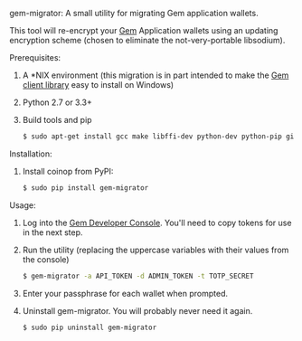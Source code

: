 gem-migrator: A small utility for migrating Gem application wallets.

This tool will re-encrypt your [Gem](https://developers.gem.co) Application wallets using an updating encryption scheme (chosen to eliminate the not-very-portable libsodium).

Prerequisites:

1. A *NIX environment (this migration is in part intended to make the [Gem client library](https://github.com/GemHQ/round-py) easy to install on Windows)

2. Python 2.7 or 3.3+

3. Build tools and pip

    ```bash
    $ sudo apt-get install gcc make libffi-dev python-dev python-pip git
    ```

Installation:

1. Install coinop from PyPI:

    ```bash
    $ sudo pip install gem-migrator
    ```

Usage:

1. Log into the [Gem Developer Console](https://developers.gem.co). You'll need to copy tokens for use in the next step.

2. Run the utility (replacing the uppercase variables with their values from the console)

    ```bash
    $ gem-migrator -a API_TOKEN -d ADMIN_TOKEN -t TOTP_SECRET
    ```

3. Enter your passphrase for each wallet when prompted.

4. Uninstall gem-migrator. You will probably never need it again.

    ```bash
    $ sudo pip uninstall gem-migrator
    ```
